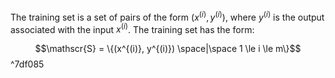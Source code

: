 The training set is a set of pairs of the form $(x^{(i)}, y^{(i)})$, where $y^{(i)}$ is the output associated with the input $x^{(i)}$. The training set has the form:

$$\mathscr{S} = \{(x^{(i)}, y^{(i)}) \space|\space 1 \le i \le m\}$$ ^7df085
